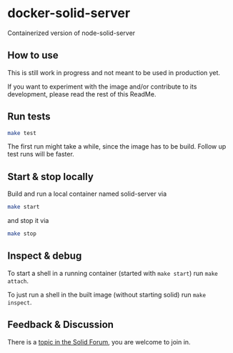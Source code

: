 # docker-solid-server

Containerized version of node-solid-server

## How to use

This is still work in progress and not meant to be used in production yet.

If you want to experiment with the image and/or contribute to its development,
please read the rest of this ReadMe.

## Run tests

```bash
make test
```

The first run might take a while, since the image has to be build. Follow up test runs will be faster.

## Start & stop locally

Build and run a local container named solid-server via

```bash
make start
```

and stop it via 

```bash
make stop
```

## Inspect & debug

To start a shell in a running container (started with `make start`) run `make attach`.

To just run a shell in the built image (without starting solid) run `make inspect`.

## Feedback & Discussion

There is a [topic in the Solid Forum](https://forum.solidproject.org/t/official-solid-docker-image/748/5),
you are welcome to join in.